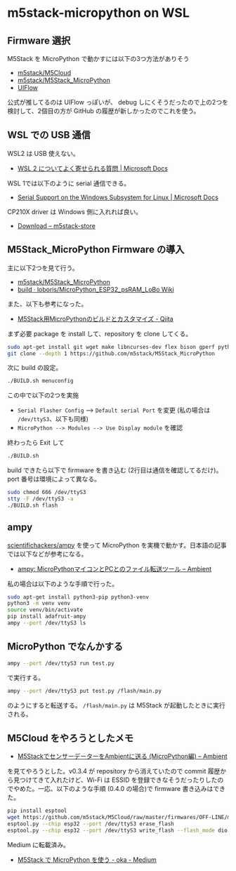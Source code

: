 # m5stack-micropython on WSL

## Firmware 選択

M5Stack を MicroPython で動かすには以下の3つ方法がありそう

- [m5stack/M5Cloud](https://github.com/m5stack/M5Cloud)
- [m5stack/M5Stack_MicroPython](https://github.com/m5stack/M5Stack_MicroPython)
- [UIFlow](https://m5stack.github.io/UIFlow_doc/ja/)

公式が推してるのは UIFlow っぽいが、 debug しにくそうだったので上の2つを検討して、2個目の方が GitHub の履歴が新しかったのでこれを使う。

## WSL での USB 通信

WSL2 は USB 使えない。

- [WSL 2 についてよく寄せられる質問 | Microsoft Docs](https://docs.microsoft.com/ja-jp/windows/wsl/wsl2-faq#can-i-access-the-gpu-in-wsl-2-are-there-plans-to-increase-hardware-support)

WSL 1では以下のように serial 通信できる。 

- [Serial Support on the Windows Subsystem for Linux | Microsoft Docs](https://docs.microsoft.com/en-us/archive/blogs/wsl/serial-support-on-the-windows-subsystem-for-linux)

CP210X driver は Windows 側に入れれば良い。

- [Download – m5stack-store](https://m5stack.com/pages/download)

## M5Stack_MicroPython Firmware の導入

主に以下2つを見て行う。

- [m5stack/M5Stack_MicroPython](https://github.com/m5stack/M5Stack_MicroPython)
- [build · loboris/MicroPython_ESP32_psRAM_LoBo Wiki](https://github.com/loboris/MicroPython_ESP32_psRAM_LoBo/wiki/build)

また、以下も参考になった。

- [M5Stack用MicroPythonのビルドとカスタマイズ - Qiita](https://qiita.com/ciniml/items/1378d02bc14098b959ef)

まず必要 package を install して、repository を clone してくる。

```sh
sudo apt-get install git wget make libncurses-dev flex bison gperf python python-serial
git clone --depth 1 https://github.com/m5stack/M5Stack_MicroPython
```

次に build の設定。

```sh
./BUILD.sh menuconfig
```

この中で以下の2つを実施

- `Serial Flasher Config` --> `Default serial Port` を変更 (私の場合は `/dev/ttyS3`、以下も同様)
- `MicroPython --> Modules --> Use Display module` を確認

終わったら Exit して

```sh
./BUILD.sh
```

build できたら以下で firmware を書き込む (2行目は通信を確認してるだけ)。port 番号は環境によって異なる。

```sh
sudo chmod 666 /dev/ttyS3
stty -F /dev/ttyS3 -a
./BUILD.sh flash
```

## ampy

[scientifichackers/ampy](https://github.com/scientifichackers/ampy) を使って MicroPython を実機で動かす。日本語の記事では以下などが参考になる。

- [ampy: MicroPythonマイコンとPCとのファイル転送ツール – Ambient](https://ambidata.io/blog/2018/03/15/ampy/)

私の場合は以下のような手順で行った。

```sh
sudo apt-get install python3-pip python3-venv
python3 -m venv venv
source venv/bin/activate 
pip install adafruit-ampy
ampy --port /dev/ttyS3 ls
```

## MicroPython でなんかする


```sh
ampy --port /dev/ttyS3 run test.py
```

で実行する。

```sh
ampy --port /dev/ttyS3 put test.py /flash/main.py
```

のようにすると転送する。 `/flash/main.py` は M5Stack が起動したときに実行される。

## M5Cloud をやろうとしたメモ

- [M5StackでセンサーデーターをAmbientに送る (MicroPython編) – Ambient](https://ambidata.io/samples/m5stack/m5stack-micropython/)

を見てやろうとした。v0.3.4 が repository から消えていたので commit 履歴から見つけてきて入れたけど、Wi-Fi は ESSID を登録できなそうだったりしたのでやめた。一応、以下のような手順 (0.4.0 の場合)で firmware 書き込みはできた。

```sh
pip install esptool
wget https://github.com/m5stack/M5Cloud/raw/master/firmwares/OFF-LINE/m5stack-20180516-v0.4.0.bin
esptool.py --chip esp32 --port /dev/ttyS3 erase_flash
esptool.py --chip esp32 --port /dev/ttyS3 write_flash --flash_mode dio -z 0x1000 m5stack-20180516-v0.4.0.bin
```

Medium に転載済み。

- [M5Stack で MicroPython を使う - oka - Medium](https://medium.com/@oka/m5stack-%E3%81%A7-micropython-%E3%82%92%E4%BD%BF%E3%81%86-9a03e8be7ce)
